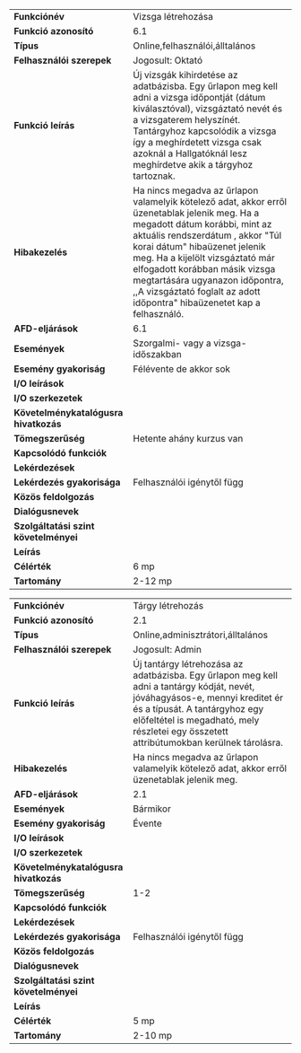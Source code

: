 |                                        |                                                                                                                                                                                                                                                                                                                                                                                       |
|----------------------------------------|---------------------------------------------------------------------------------------------------------------------------------------------------------------------------------------------------------------------------------------------------------------------------------------------------------------------------------------------------------------------------------------|
| **Funkciónév**                         | Vizsga létrehozása                                                                                                                                                                                                                                                                                                                                                                    |
| **Funkció azonosító**                  | 6.1                                                                                                                                                                                                                                                                                                                                                                                   |
| **Típus**                              | Online,felhasználói,álltalános                                                                                                                                                                                                                                                                                                                                                        |
| **Felhasználói szerepek**              | Jogosult: Oktató                                                                                                                                                                                                                                                                                                                                                                      |
| **Funkció leírás**                     | Új vizsgák kihirdetése az adatbázisba. Egy űrlapon meg kell adni a vizsga időpontját (dátum kiválasztóval), vizsgáztató nevét és a vizsgaterem helyszínét. Tantárgyhoz kapcsolódik a vizsga így a meghírdetett vizsga csak azoknál a Hallgatóknál lesz meghírdetve akik a tárgyhoz tartoznak.                                                                                 |
| **Hibakezelés**                        | Ha nincs megadva az űrlapon valamelyik kötelező adat, akkor erről üzenetablak jelenik meg. Ha a megadott dátum korábbi, mint az aktuális rendszerdátum , akkor "Túl korai dátum" hibaüzenet jelenik meg. Ha a kijelölt vizsgáztató már elfogadott korábban másik vizsga megtartására ugyanazon időpontra, ,,A vizsgáztató foglalt az adott időpontra" hibaüzenetet kap a felhasználó. |
| **AFD-eljárások**                      | 6.1                                                                                                                                                                                                                                                                                                                                                                                   |
| **Események**                          | Szorgalmi- vagy a vizsga-időszakban                                                                                                                                                                                                                                                                                                                                                   |
| **Esemény gyakoriság**                 | Félévente  de akkor sok                                                                                                                                                                                                                                                                                                                                                               |
| **I/O leírások**                       |                                                                                                                                                                                                                                                                                                                                                                                       |
| **I/O szerkezetek**                    |                                                                                                                                                                                                                                                                                                                                                                                       |
| **Követelménykatalógusra hivatkozás**  |                                                                                                                                                                                                                                                                                                                                                                                       |
| **Tömegszerűség**                      | Hetente ahány kurzus van                                                                                                                                                                                                                                                                                                                                                              |
| **Kapcsolódó funkciók**                |                                                                                                                                                                                                                                                                                                                                                                                       |
| **Lekérdezések**                       |                                                                                                                                                                                                                                                                                                                                                                                       |
| **Lekérdezés gyakorisága**             | Felhasználói igénytől függ                                                                                                                                                                                                                                                                                                                                                            |
| **Közös feldolgozás**                  |                                                                                                                                                                                                                                                                                                                                                                                       |
| **Dialógusnevek**                      |                                                                                                                                                                                                                                                                                                                                                                                       |
| **Szolgáltatási szint követelményei**  |                                                                                                                                                                                                                                                                                                                                                                                       |
| **Leírás**                             |                                                                                                                                                                                                                                                                                                                                                                                       |
| **Célérték**                           | 6 mp                                                                                                                                                                                                                                                                                                                                                                                  |
| **Tartomány**                          | 2-12 mp                                                                                                                                                                                                                                                                                                                                                                               |






|                                        |                                                                                                                                                                                                                                                     |
|----------------------------------------|-----------------------------------------------------------------------------------------------------------------------------------------------------------------------------------------------------------------------------------------------------|
| **Funkciónév**                         | Tárgy létrehozás                                                                                                                                                                                                                                    |
| **Funkció azonosító**                  | 2.1                                                                                                                                                                                                                                                 |
| **Típus**                              | Online,adminisztrátori,álltalános                                                                                                                                                                                                                   |
| **Felhasználói szerepek**              | Jogosult: Admin                                                                                                                                                                                                                                     |
| **Funkció leírás**                     | Új tantárgy létrehozása az adatbázisba. Egy űrlapon meg kell adni a tantárgy kódját, nevét, jóváhagyásos-e, mennyi kreditet ér és a típusát. A tantárgyhoz egy előfeltétel is megadható, mely részletei egy összetett attribútumokban kerülnek tárolásra. |
| **Hibakezelés**                        | Ha nincs megadva az űrlapon valamelyik kötelező adat, akkor erről üzenetablak jelenik meg.                                                                                                                                                          |
| **AFD-eljárások**                      | 2.1                                                                                                                                                                                                                                                 |
| **Események**                          | Bármikor                                                                                                                                                                                                                                            |
| **Esemény gyakoriság**                 | Évente                                                                                                                                                                                                                                              |
| **I/O leírások**                       |                                                                                                                                                                                                                                                     |
| **I/O szerkezetek**                    |                                                                                                                                                                                                                                                     |
| **Követelménykatalógusra hivatkozás**  |                                                                                                                                                                                                                                                     |
| **Tömegszerűség**                      | 1-2                                                                                                                                                                                                                                                 |
| **Kapcsolódó funkciók**                |                                                                                                                                                                                                                                                     |
| **Lekérdezések**                       |                                                                                                                                                                                                                                                     |
| **Lekérdezés gyakorisága**             | Felhasználói igénytől függ                                                                                                                                                                                                                          |
| **Közös feldolgozás**                  |                                                                                                                                                                                                                                                     |
| **Dialógusnevek**                      |                                                                                                                                                                                                                                                     |
| **Szolgáltatási szint követelményei**  |                                                                                                                                                                                                                                                     |
| **Leírás**                             |                                                                                                                                                                                                                                                     |
| **Célérték**                           | 5 mp                                                                                                                                                                                                                                                |
| **Tartomány**                          | 2-10 mp                                                                                                                                                                                                                                             |
